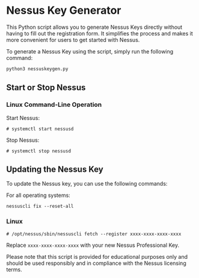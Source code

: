 # Nessus Key Generator

This Python script allows you to generate Nessus Keys directly without having to fill out the registration form. It simplifies the process and makes it more convenient for users to get started with Nessus.


To generate a Nessus Key using the script, simply run the following command:

```bash
python3 nessuskeygen.py
```

## Start or Stop Nessus

### Linux Command-Line Operation

Start Nessus:

```
# systemctl start nessusd
```

Stop Nessus:

```
# systemctl stop nessusd
```

## Updating the Nessus Key

To update the Nessus key, you can use the following commands:

For all operating systems:

```
nessuscli fix --reset-all
```

### Linux

```
# /opt/nessus/sbin/nessuscli fetch --register xxxx-xxxx-xxxx-xxxx
```


Replace `xxxx-xxxx-xxxx-xxxx` with your new Nessus Professional Key.

Please note that this script is provided for educational purposes only and should be used responsibly and in compliance with the Nessus licensing terms.
